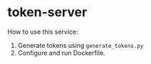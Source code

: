 # token-server

How to use this service:

1) Generate tokens using `generate_tokens.py`
2) Configure and run Dockerfile.

